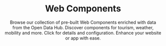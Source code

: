 ---
position: Web Components

title: Web Components
subtitle: Browse our collection of pre-built Web Components enriched with data from the Open Data Hub. Discover components for tourism, weather, mobility and more. Click for details and configuration. Enhance your website or app with ease.
btn_link: https://webcomponents.opendatahub.com
btn_label: Check out the Web Component Store
target_blank: true
---